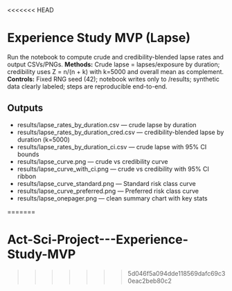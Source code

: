 <<<<<<< HEAD
# Experience Study MVP (Lapse)
Run the notebook to compute crude and credibility-blended lapse rates and output CSVs/PNGs.
**Methods:** Crude lapse = lapses/exposure by duration; credibility uses Z = n/(n + k) with k=5000 and overall mean as complement.
**Controls:** Fixed RNG seed (42); notebook writes only to /results; synthetic data clearly labeled; steps are reproducible end-to-end.

## Outputs
- results/lapse_rates_by_duration.csv — crude lapse by duration
- results/lapse_rates_by_duration_cred.csv — credibility-blended lapse by duration (k=5000)
- results/lapse_rates_by_duration_ci.csv — crude lapse with 95% CI bounds
- results/lapse_curve.png — crude vs credibility curve
- results/lapse_curve_with_ci.png — crude vs credibility with 95% CI ribbon
- results/lapse_curve_standard.png — Standard risk class curve
- results/lapse_curve_preferred.png — Preferred risk class curve
- results/lapse_onepager.png — clean summary chart with key stats

=======
# Act-Sci-Project---Experience-Study-MVP
>>>>>>> 5d046f5a094dde118569dafc69c30eac2beb80c2
